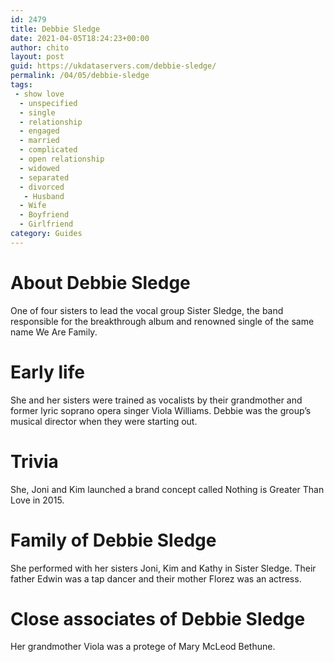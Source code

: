 ```yaml
---
id: 2479
title: Debbie Sledge
date: 2021-04-05T18:24:23+00:00
author: chito
layout: post
guid: https://ukdataservers.com/debbie-sledge/
permalink: /04/05/debbie-sledge
tags:
 - show love
  - unspecified
  - single
  - relationship
  - engaged
  - married
  - complicated
  - open relationship
  - widowed
  - separated
  - divorced
   - Husband
  - Wife
  - Boyfriend
  - Girlfriend
category: Guides
---
```




  
  
#  About Debbie Sledge
                  
                  
                  
One of four sisters to lead the vocal group Sister Sledge, the band responsible for the breakthrough album and renowned single of the same name We Are Family.
                  
                
                
                
# Early life
                  
                  
                  
She and her sisters were trained as vocalists by their grandmother and former lyric soprano opera singer Viola Williams. Debbie was the group&#8217;s musical director when they were starting out.
                  
                
                
                
# Trivia
                  
                  
                  
She, Joni and Kim launched a brand concept called Nothing is Greater Than Love in 2015.
                  
                
                
                
# Family of Debbie Sledge
                  
                  
                  
She performed with her sisters Joni, Kim and Kathy in Sister Sledge. Their father Edwin was a tap dancer and their mother Florez was an actress.
                  
                
                
                
# Close associates of Debbie Sledge
                  
                  
                  
Her grandmother Viola was a protege of Mary McLeod Bethune.
                  
                
              
            
          
          
          
    
    
  
